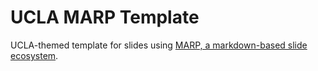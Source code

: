 # UCLA MARP Template
UCLA-themed template for slides using [MARP, a markdown-based slide ecosystem](https://marp.app/). 
